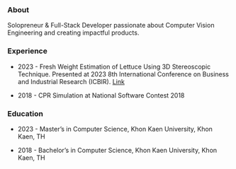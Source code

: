 ### About
Solopreneur & Full-Stack Developer passionate about Computer Vision Engineering and creating impactful products.

### Experience

- 2023 - Fresh Weight Estimation of Lettuce Using 3D Stereoscopic Technique. Presented at 2023 8th International Conference on Business and Industrial Research (ICBIR). [Link](https://ieeexplore.ieee.org/document/10147436)

- 2018 - CPR Simulation at National Software Contest 2018

### Education

- 2023 - Master’s in Computer Science, Khon Kaen University, Khon Kaen, TH

- 2018 - Bachelor’s in Computer Science, Khon Kaen University, Khon Kaen, TH




